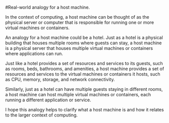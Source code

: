 #Real-world analogy for a host machine.

In the context of computing, a host machine can be thought of as the physical server or computer that is responsible for running one or more virtual machines or containers.

An analogy for a host machine could be a hotel. Just as a hotel is a physical building that houses multiple rooms where guests can stay, a host machine is a physical server that houses multiple virtual machines or containers where applications can run.

Just like a hotel provides a set of resources and services to its guests, such as rooms, beds, bathrooms, and amenities, a host machine provides a set of resources and services to the virtual machines or containers it hosts, such as CPU, memory, storage, and network connectivity.

Similarly, just as a hotel can have multiple guests staying in different rooms, a host machine can host multiple virtual machines or containers, each running a different application or service.

I hope this analogy helps to clarify what a host machine is and how it relates to the larger context of computing.